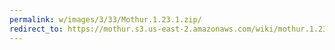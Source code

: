 ```yaml
---
permalink: w/images/3/33/Mothur.1.23.1.zip/
redirect_to: https://mothur.s3.us-east-2.amazonaws.com/wiki/mothur.1.23.1.zip
---
```


